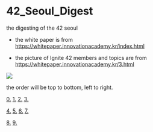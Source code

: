 # 42_Seoul_Digest
the digesting of the 42 seoul

- the white paper is from https://whitepaper.innovationacademy.kr/index.html

- the picture of Ignite 42 members and topics are from https://whitepaper.innovationacademy.kr/3.html

<img src="https://whitepaper.innovationacademy.kr/common/img/chap3/87-01.jpg">

the order will be top to bottom, left to right.

[0.](https://www.youtube.com/watch?v=D_NpD268Hi0)   [1.](https://www.youtube.com/watch?v=1raQdT9cC8E)   [2.](https://www.youtube.com/watch?v=TK9uGlkLmrA)   [3.](https://www.youtube.com/watch?v=Lor3Je0Fqtk)

[4.](https://www.youtube.com/watch?v=LeANBoIwYWs)   [5.](https://www.youtube.com/watch?v=RnnZocNdH9k)   [6.](https://www.youtube.com/watch?v=nRc1fWsI31k)   [7.](https://www.youtube.com/watch?v=iQDCJCpQIO4)

[8.](https://www.youtube.com/watch?v=SQETCjNw030)   [9.](https://www.youtube.com/watch?v=hQFuUF2BXZg)
